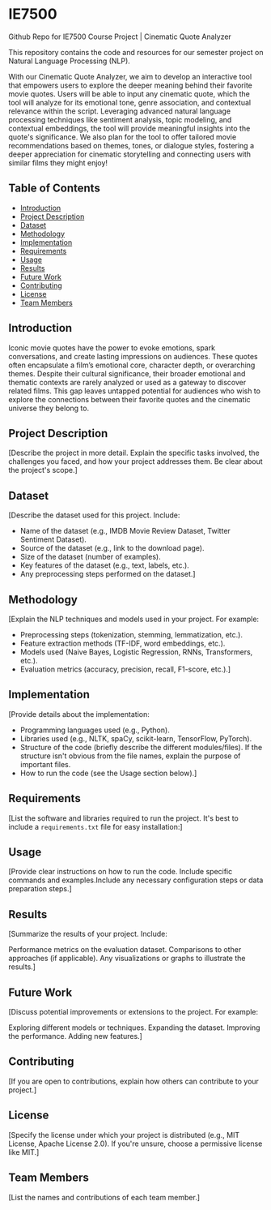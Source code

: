 # IE7500 
Github Repo for IE7500 Course Project | Cinematic Quote Analyzer

This repository contains the code and resources for our semester project on Natural Language Processing (NLP).

With our Cinematic Quote Analyzer, we aim to develop an interactive tool that empowers users to explore the deeper meaning behind their favorite movie quotes.
Users will be able to input any cinematic quote, which the tool will analyze for its emotional tone, genre association, and contextual relevance within the script.
Leveraging advanced natural language processing techniques like sentiment analysis, topic modeling, and contextual embeddings, the tool will provide meaningful 
insights into the quote's significance. We also plan for the tool to offer tailored movie recommendations based on themes, tones, or dialogue styles, fostering a 
deeper appreciation for cinematic storytelling and connecting users with similar films they might enjoy!

## Table of Contents

- [Introduction](#introduction)
- [Project Description](#project-description)
- [Dataset](#dataset)
- [Methodology](#methodology)
- [Implementation](#implementation)
- [Requirements](#requirements)
- [Usage](#usage)
- [Results](#results)
- [Future Work](#future-work)
- [Contributing](#contributing)
- [License](#license)
- [Team Members](#team-members)

## Introduction

Iconic movie quotes have the power to evoke emotions, spark conversations, and create lasting impressions on audiences. 
These quotes often encapsulate a film’s emotional core, character depth, or overarching themes. Despite their cultural significance,
their broader emotional and thematic contexts are rarely analyzed or used as a gateway to discover related films. This gap leaves
untapped potential for audiences who wish to explore the connections between their favorite quotes and the cinematic universe they belong to.

## Project Description

[Describe the project in more detail. Explain the specific tasks involved, the challenges you faced, and how your project addresses them.  Be clear about the project's scope.]

## Dataset

[Describe the dataset used for this project.  Include:
* Name of the dataset (e.g., IMDB Movie Review Dataset, Twitter Sentiment Dataset).
* Source of the dataset (e.g., link to the download page).
* Size of the dataset (number of examples).
* Key features of the dataset (e.g., text, labels, etc.).
* Any preprocessing steps performed on the dataset.]

## Methodology

[Explain the NLP techniques and models used in your project.  For example:
* Preprocessing steps (tokenization, stemming, lemmatization, etc.).
* Feature extraction methods (TF-IDF, word embeddings, etc.).
* Models used (Naive Bayes, Logistic Regression, RNNs, Transformers, etc.).
* Evaluation metrics (accuracy, precision, recall, F1-score, etc.).]

## Implementation

[Provide details about the implementation:
* Programming languages used (e.g., Python).
* Libraries used (e.g., NLTK, spaCy, scikit-learn, TensorFlow, PyTorch).
* Structure of the code (briefly describe the different modules/files).  If the structure isn't obvious from the file names, explain the purpose of important files.
* How to run the code (see the Usage section below).]

## Requirements

[List the software and libraries required to run the project.  It's best to include a `requirements.txt` file for easy installation:]

## Usage
[Provide clear instructions on how to run the code.  Include specific commands and examples.Include any necessary configuration steps or data preparation steps.]

## Results
[Summarize the results of your project.  Include:

Performance metrics on the evaluation dataset.
Comparisons to other approaches (if applicable).
Any visualizations or graphs to illustrate the results.]

## Future Work
[Discuss potential improvements or extensions to the project.  For example:

Exploring different models or techniques.
Expanding the dataset.
Improving the performance.
Adding new features.]

## Contributing
[If you are open to contributions, explain how others can contribute to your project.]

## License
[Specify the license under which your project is distributed (e.g., MIT License, Apache License 2.0).  If you're unsure, choose a permissive license like MIT.]

## Team Members
[List the names and contributions of each team member.]


